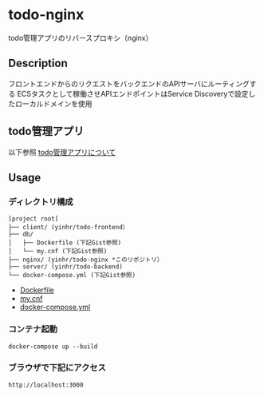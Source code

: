 # todo-nginx
todo管理アプリのリバースプロキシ（nginx）

## Description
フロントエンドからのリクエストをバックエンドのAPIサーバにルーティングする
ECSタスクとして稼働させAPIエンドポイントはService Discoveryで設定したローカルドメインを使用

## todo管理アプリ
以下参照
[todo管理アプリについて](https://www.notion.so/prmcy/ToDo-14f83b283c4b4bd088ee9f11ebe5be13)

## Usage

### ディレクトリ構成
```
[project root]
├── client/ (yinhr/todo-frontend）
├── db/
│   ├── Dockerfile (下記Gist参照)
│   └── my.cnf (下記Gist参照)
├── nginx/ (yinhr/todo-nginx *このリポジトリ）
├── server/ (yinhr/todo-backend)
└── docker-compose.yml (下記Gist参照)
```
* [Dockerfile](https://gist.github.com/yinhr/3ff5456bc9859af9de7bde2923b84f94)
* [my.cnf](https://gist.github.com/yinhr/ee5fe7dc88831de8f5994447c89cff93)
* [docker-compose.yml](https://gist.github.com/yinhr/bfe1c20f700df5fca2a44ad18f7f3102)

### コンテナ起動
```
docker-compose up --build
```

### ブラウザで下記にアクセス
```
http://localhost:3000
```
